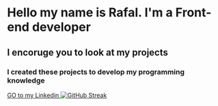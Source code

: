 <h1>Hello my name is Rafal. I'm a Front-end developer</h1>
<h2>I encoruge you to look at my projects</h2>
<h3>I created these projects to develop my programming knowledge</h3>
<a href="https://www.linkedin.com/in/rbaran96/">GO to my Linkedin </a>
<a href="https://git.io/streak-stats"><img src="https://github-readme-streak-stats.herokuapp.com?user=rafbar34&theme=dark" alt="GitHub Streak" /></a>
